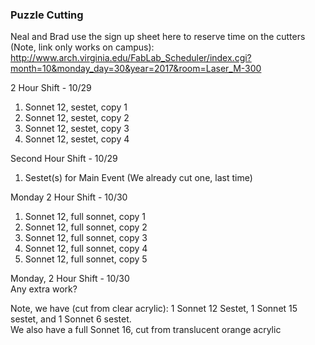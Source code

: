 ### Puzzle Cutting

Neal and Brad use the sign up sheet here to reserve time on the cutters (Note, link only works on campus):
http://www.arch.virginia.edu/FabLab_Scheduler/index.cgi?month=10&monday_day=30&year=2017&room=Laser_M-300

2 Hour Shift - 10/29  
1. Sonnet 12, sestet, copy 1
2. Sonnet 12, sestet, copy 2
3. Sonnet 12, sestet, copy 3
4. Sonnet 12, sestet, copy  4

Second Hour Shift - 10/29  
1. Sestet(s) for Main Event (We already cut one, last time)

Monday 2 Hour Shift - 10/30  
1. Sonnet 12, full sonnet, copy 1
2. Sonnet 12, full sonnet, copy 2
3. Sonnet 12, full sonnet, copy 3
4. Sonnet 12, full sonnet, copy 4
5. Sonnet 12, full sonnet, copy 5

Monday, 2 Hour Shift - 10/30  
Any extra work? 

Note, we have (cut from clear acrylic): 1 Sonnet 12 Sestet, 1 Sonnet 15 sestet, and 1 Sonnet 6 sestet.  
We also have a full Sonnet 16, cut from translucent orange acrylic
